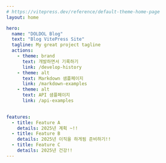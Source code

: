 ```yaml
---
# https://vitepress.dev/reference/default-theme-home-page
layout: home

hero:
  name: "DOLDOL Blog"
  text: "Blog VitePress Site"
  tagline: My great project tagline
  actions:
    - theme: brand
      text: 개발하면서 기록하기
      link: /develop-history
    - theme: alt
      text: Markdown 샘플페이지
      link: /markdown-examples
    - theme: alt
      text: API 샘플페이지
      link: /api-examples
    

features:
  - title: Feature A
    details: 2025년 계획 ~!!
  - title: Feature B
    details: 2025년 이직을 하게됨 준비하기!!
  - title: Feature C
    details: 2025년 건강!!
---
```


